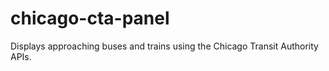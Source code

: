 # chicago-cta-panel
Displays approaching buses and trains using the Chicago Transit Authority APIs.

